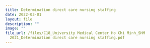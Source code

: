 ```yaml
---
title: Determination direct care nursing staffing
date: 2022-03-01
layout: file
description: ""
image: ""
file_url: /files/C18_University Medical Center Ho Chi Minh_SHM
  2021_Determination direct care nursing staffing.pdf
---
```

